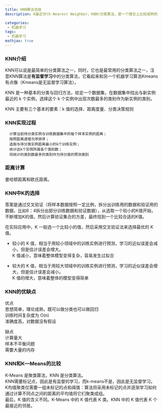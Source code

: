 ```yaml
---
title: KNN算法总结
description: K最近邻(k-Nearest Neighbor，KNN)分类算法，是一个理论上比较成熟的方法，也是最简单的机器学习算法之一。该方法的思路是：如果一个样本在特征空间中的k个最相似(即特征空间中最邻近)的样本中的大多数属于某一个类别，则该样本也属于这个类别。

categories:
 - 机器学习
tags:
 - 机器学习
mathjax: true
---
```


### KNN介绍
KNN可以说是最简单的分类算法之一，同时，它也是最常用的分类算法之一，注意KNN算法是**有监督学习**中的分类算法，它看起来和另一个机器学习算法Kmeans有点像（Kmeans是无监督学习算法）。

KNN 是一种基本的分类与回归方法，给定一个数据集，在数据集中找出与新实例最近的 k 个实例，选择这个 k 个实例中出现次数最多的类别作为新实例的类别。  

KNN 主要有三个基本的要素：k 值的选择、距离度量、分类决策规则

### KNN实现过程
      计算当前待分类实例与训练数据集中的每个样本实例的距离；
      按照距离递增次序排序；
      选取与待分类实例距离最小的k个训练实例；
      统计这k个实例所属各个类别数；
      将统计的类别数最多的类别作为待分类的预测类别 

### 距离计算
曼哈顿距离和欧氏距离。

### KNN中K的选择
答案是通过交叉验证（将样本数据按照一定比例，拆分出训练用的数据和验证用的数据，比如6：4拆分出部分训练数据和验证数据），从选取一个较小的K值开始，不断增加K的值，然后计算验证集合的方差，最终找到一个比较合适的K值。  

在实际应用中，K 一般选一个比较小的值，然后采用交叉验证法来选择最优的 K 值。

   - 较小的 K 值，相当于用较小领域中的训练实例进行预测，学习的近似误差会减小，但是估计误差会增大。  
   K 值减小，意味着整体模型变得复杂，容易发生过拟合

   - 较大的 K 值，相当于用较大领域中的训练实例进行预测，学习的近似误差会增大，但是估计误差会减小。  
   K 值的增大，意味着整体的模型变得简单
  


### KNN的优缺点
优点  
思想简单，理论成熟，既可以做分类也可以做回归  
训练时间复杂度为 O(n)  
准确度高，对数据没有假设    

缺点  
计算量大  
样本不平衡问题  
需要大量的内存  

### KNN和K—Means的比较  
K-Means 是聚类算法，KNN 是分类算法。  
KNN需要标记点，因此是有监督的学习，而k-means不是，因此是无监督学习。  
K均值聚类仅需要一组未标记的点和阈值：算法将采用未标记的点并逐渐学习如何通过计算不同点之间的距离的平均值将它们聚类成组。  
最后，K 值的含义不同。K-Means 中的 K 值代表 K 类。KNN 中的 K 值代表 K 个最接近的邻居。
